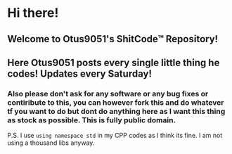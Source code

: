 # Hi there!
## Welcome to Otus9051's ShitCode™ Repository!
## Here Otus9051 posts every single little thing he codes! Updates every Saturday!
### Also please don't ask for any software or any bug fixes or contiribute to this, you can however fork this and do whatever tf you want to do but dont do anything here as I want this thing as stock as possible. This is fully public domain.

P.S. I use ```using namespace std``` in my CPP codes as I think its fine. I am not using a thousand libs anyway.
